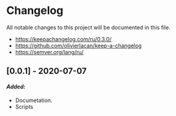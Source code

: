 # Changelog

All notable changes to this project will be documented in this file.

* https://keepachangelog.com/ru/0.3.0/
* https://github.com/olivierlacan/keep-a-changelog
* https://semver.org/lang/ru/

## [0.0.1] - 2020-07-07

#### *Added:*

* Documetation.
* Scripts
